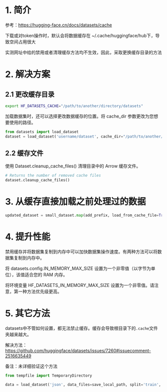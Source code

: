 # 1. 简介

参考：https://hugging-face.cn/docs/datasets/cache

下载或对token操作时，默认会将数据缓存在 ~/.cache/huggingface/hub下，导致空间占用很大

实测网址中给的禁用或者清理缓存方法均不生效，因此，采取更换缓存目录的方法

# 2. 解决方案
## 2.1 更改缓存目录

```bash
export HF_DATASETS_CACHE="/path/to/another/directory/datasets"
```

加载数据集时，还可以选择更改数据缓存的位置。将 cache_dir 参数更改为您想要使用的路径。

```python
from datasets import load_dataset
dataset = load_dataset('username/dataset', cache_dir="/path/to/another/directory/datasets")
```

## 2.2 缓存文件
使用 Dataset.cleanup_cache_files() 清理目录中的 Arrow 缓存文件。

```python
# Returns the number of removed cache files
dataset.cleanup_cache_files()
```

# 3. 从缓存直接加载之前处理过的数据

```python
updated_dataset = small_dataset.map(add_prefix, load_from_cache_file=True)
```

# 4. 提升性能
禁用缓存并将数据集复制到内存中可以加快数据集操作速度。有两种方法可以将数据集复制到内存中。

将 datasets.config.IN_MEMORY_MAX_SIZE 设置为一个非零值（以字节为单位），该值适合您的 RAM 内存。

将环境变量 HF_DATASETS_IN_MEMORY_MAX_SIZE 设置为一个非零值。请注意，第一种方法优先级更高。

# 5. 其它方法

datasets中不管如何设置，都无法禁止缓存。缓存会导致根目录下的`.cache`文件夹越来越大。

解决方法：https://github.com/huggingface/datasets/issues/7260#issuecomment-2516635449

备注：未详细验证这个方法

```python
from tempfile import TemporaryDirectory

data = load_dataset('json', data_files=save_local_path, split='train', cache_dir=TemporaryDirectory())
```